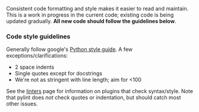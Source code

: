Consistent code formatting and style makes it easier to read and maintain. This is a work in progress in the current code; existing code is being updated gradually. **All new code should follow the guidelines below**.

### Code style guidelines

Generally follow google's [Python style guide](http://google-styleguide.googlecode.com/svn/trunk/pyguide.html). A few exceptions/clarifications:

- 2 space indents  
- Single quotes except for docstrings  
- We're not as stringent with line length; aim for <100

See the [linters](../getting-started/linters.md) page for information on plugins that check syntax/style. Note that pylint does _not_ check quotes or indentation, but should catch most other issues.
